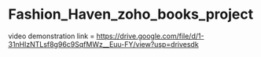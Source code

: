 # Fashion_Haven_zoho_books_project


video demonstration link = https://drive.google.com/file/d/1-31nHlzNTLsf8g96c9SqfMWz__Euu-FY/view?usp=drivesdk
